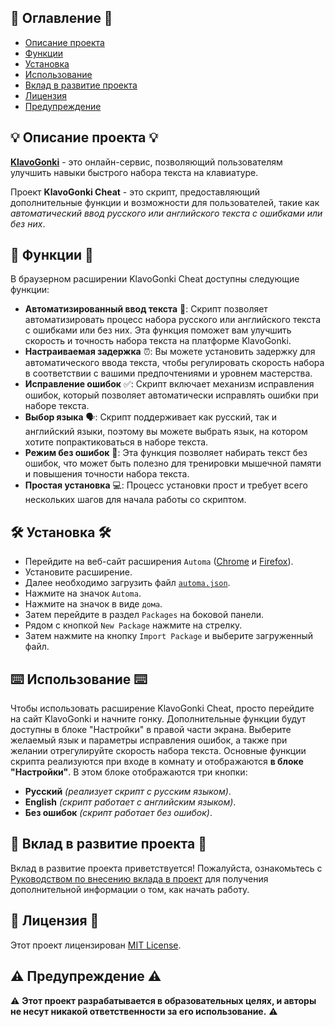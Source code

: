 ## 📑 Оглавление 📑
- [Описание проекта](#project-description)
- [Функции](#features)
- [Установка](#installation)
- [Использование](#usage)
- [Вклад в развитие проекта](#contributing)
- [Лицензия](#license)
- [Предупреждение](#warning)

## 💡 Описание проекта 💡 <a name="project-description"></a>
[**KlavoGonki**](https://klavogonki.ru/) - это онлайн-сервис, позволяющий пользователям улучшить навыки быстрого набора текста на клавиатуре.  

Проект **KlavoGonki Cheat** - это скрипт, предоставляющий дополнительные функции и возможности для пользователей, такие как _автоматический ввод русского или английского текста с ошибками или без них_.


## 🚀 Функции 🚀 <a name="features"></a>
В браузерном расширении KlavoGonki Cheat доступны следующие функции:
- **Автоматизированный ввод текста** 📝: Скрипт позволяет автоматизировать процесс набора русского или английского текста с ошибками или без них. Эта функция поможет вам улучшить скорость и точность набора текста на платформе KlavoGonki.
- **Настраиваемая задержка** ⏰: Вы можете установить задержку для автоматического ввода текста, чтобы регулировать скорость набора в соответствии с вашими предпочтениями и уровнем мастерства.
- **Исправление ошибок** ✅: Скрипт включает механизм исправления ошибок, который позволяет автоматически исправлять ошибки при наборе текста.
- **Выбор языка** 🗣️: Скрипт поддерживает как русский, так и английский языки, поэтому вы можете выбрать язык, на котором хотите попрактиковаться в наборе текста.
- **Режим без ошибок** 🙅: Эта функция позволяет набирать текст без ошибок, что может быть полезно для тренировки мышечной памяти и повышения точности набора текста.
- **Простая установка** 💻: Процесс установки прост и требует всего нескольких шагов для начала работы со скриптом.


## 🛠 Установка 🛠 <a name="installation"></a>
- Перейдите на веб-сайт расширения `Automa` ([Chrome](https://chrome.google.com/webstore/detail/automa/infppggnoaenmfagbfknfkancpbljcca) и [Firefox](https://addons.mozilla.org/en-US/firefox/addon/automa/)).
- Установите расширение.
- Далее необходимо загрузить файл [`automa.json`](https://raw.githubusercontent.com/TungusSs/klavogonki-cheat/feature-and-update-branch/automa/automa.json).
- Нажмите на значок `Automa`.
- Нажмите на значок в виде `дома`.
- Затем перейдите в раздел `Packages` на боковой панели.
- Рядом с кнопкой `New Package` нажмите на стрелку.
- Затем нажмите на кнопку `Import Package` и выберите загруженный файл.


## ⌨️ Использование ⌨️ <a name="usage"></a>
Чтобы использовать расширение KlavoGonki Cheat, просто перейдите на сайт KlavoGonki и начните гонку. Дополнительные функции будут доступны в блоке "Настройки" в правой части экрана. Выберите желаемый язык и параметры исправления ошибок, а также при желании отрегулируйте скорость набора текста.
Основные функции скрипта реализуются при входе в комнату и отображаются **в блоке "Настройки"**. В этом блоке отображаются три кнопки:
- **Русский** _(реализует скрипт с русским языком)_.
- **English** _(скрипт работает с английским языком)_.
- **Без ошибок** _(скрипт работает без ошибок)_.


## 🤝 Вклад в развитие проекта 🤝 <a name="contributing"></a>
Вклад в развитие проекта приветствуется! Пожалуйста, ознакомьтесь с [Руководством по внесению вклада в проект](./CONTRIBUTING.md) для получения дополнительной информации о том, как начать работу.


## 📝 Лицензия 📝 <a name="license"></a>
Этот проект лицензирован [MIT License](./LICENSE.md).


## ⚠️ Предупреждение ⚠️ <a name="warning"></a>
⚠️ **Этот проект разрабатывается в образовательных целях, и авторы не несут никакой ответственности за его использование.** ⚠️
